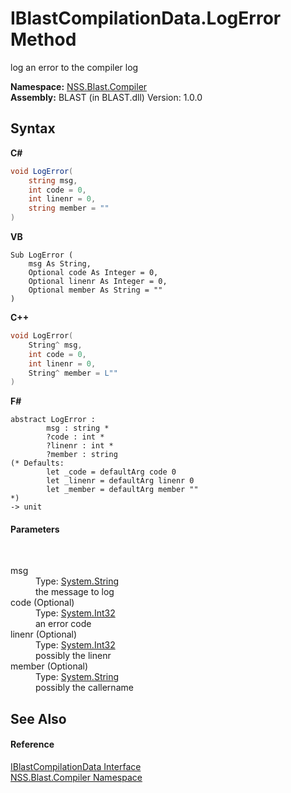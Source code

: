 # IBlastCompilationData.LogError Method 
 

log an error to the compiler log

**Namespace:**&nbsp;<a href="26a25caa-f50b-92ad-f15c-dbb9db1493ae.md">NSS.Blast.Compiler</a><br />**Assembly:**&nbsp;BLAST (in BLAST.dll) Version: 1.0.0

## Syntax

**C#**<br />
``` C#
void LogError(
	string msg,
	int code = 0,
	int linenr = 0,
	string member = ""
)
```

**VB**<br />
``` VB
Sub LogError ( 
	msg As String,
	Optional code As Integer = 0,
	Optional linenr As Integer = 0,
	Optional member As String = ""
)
```

**C++**<br />
``` C++
void LogError(
	String^ msg, 
	int code = 0, 
	int linenr = 0, 
	String^ member = L""
)
```

**F#**<br />
``` F#
abstract LogError : 
        msg : string * 
        ?code : int * 
        ?linenr : int * 
        ?member : string 
(* Defaults:
        let _code = defaultArg code 0
        let _linenr = defaultArg linenr 0
        let _member = defaultArg member ""
*)
-> unit 

```


#### Parameters
&nbsp;<dl><dt>msg</dt><dd>Type: <a href="https://docs.microsoft.com/dotnet/api/system.string" target="_blank" rel="noopener noreferrer">System.String</a><br />the message to log</dd><dt>code (Optional)</dt><dd>Type: <a href="https://docs.microsoft.com/dotnet/api/system.int32" target="_blank" rel="noopener noreferrer">System.Int32</a><br />an error code</dd><dt>linenr (Optional)</dt><dd>Type: <a href="https://docs.microsoft.com/dotnet/api/system.int32" target="_blank" rel="noopener noreferrer">System.Int32</a><br />possibly the linenr</dd><dt>member (Optional)</dt><dd>Type: <a href="https://docs.microsoft.com/dotnet/api/system.string" target="_blank" rel="noopener noreferrer">System.String</a><br />possibly the callername</dd></dl>

## See Also


#### Reference
<a href="d2afd70e-15cd-df6e-c1b9-6e1d3e9552bd.md">IBlastCompilationData Interface</a><br /><a href="26a25caa-f50b-92ad-f15c-dbb9db1493ae.md">NSS.Blast.Compiler Namespace</a><br />
